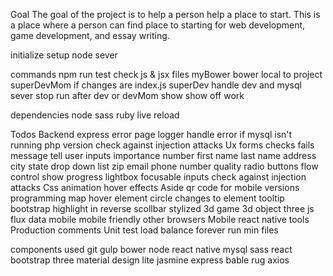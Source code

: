 Goal
The goal of the project is to help a person help a place to start. This is a place where a person can find place to starting for web development, game development, and essay writing.

initialize setup
  node sever

commands
  npm run
    test
      check js & jsx files
    myBower
      bower local to project
    superDevMom
      if changes are index.js
    superDev
      handle dev and mysql sever
    stop
      run after dev or devMom
    show
      show off work

dependencies
  node
  sass
    ruby
  live reload

Todos
  Backend
    express
      error page
      logger
      handle error if mysql isn't running
    php version
    check against injection attacks
  Ux
    forms
      checks fails message
        tell user
      inputs
        importance number
        first name
        last name
        address
        city
        state
          drop down list
        zip
        email
        phone number
        quality
          radio buttons
      flow control
      show progress
    lightbox
    focusable inputs
    check against injection attacks
    Css animation
    hover effects
    Aside qr code for mobile versions
    programming map hover element circle changes to element
    tooltip
    bootstrap
    highlight in reverse
    scollbar stylized
  3d
    game
      3d object
      three js
    flux
      data
  mobile
    mobile friendly
    other browsers
    Mobile
      react native
      tools
  Production
    comments
    Unit test
    load balance
    forever run
    min files

components used
    git
    gulp
    bower
    node
    react native
  mysql
  sass
    react
    bootstrap
    three
    material design lite
    jasmine
    express
    bable
    rug
    axios
